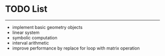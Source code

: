 # TODO List

---

+ implement basic geometry objects
+ linear system
+ symbolic computation
+ interval arithmetic
+ improve performance by replace for loop with matrix operation 